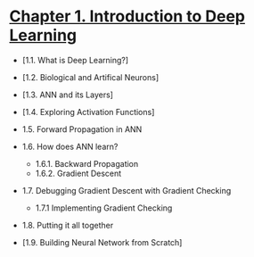 
# [Chapter 1. Introduction to Deep Learning](#)

* [1.1. What is Deep Learning?]

* [1.2. Biological and Artifical Neurons]

* [1.3. ANN and its Layers]

* [1.4. Exploring Activation Functions]

* 1.5. Forward Propagation in ANN

* 1.6. How does ANN learn?	
	* 1.6.1. Backward Propagation
	* 1.6.2. Gradient Descent

* 1.7. Debugging Gradient Descent with Gradient Checking 	
	* 1.7.1 Implementing Gradient Checking

* 1.8. Putting it all together

* [1.9. Building Neural Network from Scratch]